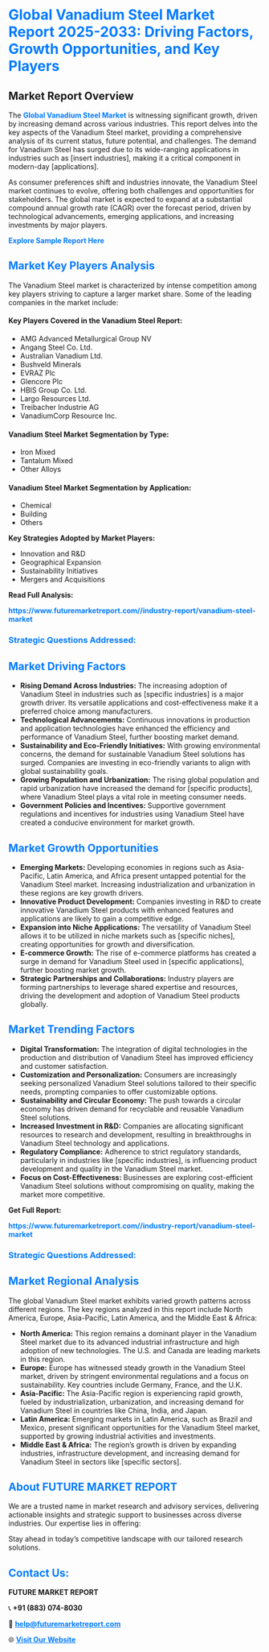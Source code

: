 <h1 style="color: #007BFF;">Global Vanadium Steel Market Report 2025-2033: Driving Factors, Growth Opportunities, and Key Players</h1>

<section id="overview">
<h2>Market Report Overview</h2>
<p>The <a href="https://www.futuremarketreport.com//industry-report/vanadium-steel-market" style="color: #007BFF; text-decoration: none;"><strong>Global Vanadium Steel Market</strong></a> is witnessing significant growth, driven by increasing demand across various industries. This report delves into the key aspects of the Vanadium Steel market, providing a comprehensive analysis of its current status, future potential, and challenges. The demand for Vanadium Steel has surged due to its wide-ranging applications in industries such as [insert industries], making it a critical component in modern-day [applications].</p>
<p>As consumer preferences shift and industries innovate, the Vanadium Steel market continues to evolve, offering both challenges and opportunities for stakeholders. The global market is expected to expand at a substantial compound annual growth rate (CAGR) over the forecast period, driven by technological advancements, emerging applications, and increasing investments by major players.</p>
</section>

<section id="overview">
<p><a href="https://www.futuremarketreport.com//request-sample/reportId=47123" style="color: #007BFF; text-decoration: none;"><strong>Explore Sample Report Here</strong></a></p>
</section>

<section id="key-players">
<h2 style="color: #007BFF;">Market Key Players Analysis</h2>
<p>The Vanadium Steel market is characterized by intense competition among key players striving to capture a larger market share. Some of the leading companies in the market include:</p>
<h4>Key Players Covered in the Vanadium Steel Report:</h4>
<ul><li>AMG Advanced Metallurgical Group NV</li><li>Angang Steel Co. Ltd.</li><li>Australian Vanadium Ltd.</li><li>Bushveld Minerals</li><li>EVRAZ Plc</li><li>Glencore Plc</li><li>HBIS Group Co. Ltd.</li><li>Largo Resources Ltd.</li><li>Treibacher Industrie AG</li><li>VanadiumCorp Resource Inc.</li></ul>
<h4>Vanadium Steel Market Segmentation by Type:</h4>
<ul><li>Iron Mixed</li><li>Tantalum Mixed</li><li>Other Alloys</li></ul>

<h4>Vanadium Steel Market Segmentation by Application:</h4>
<ul><li>Chemical</li><li>Building</li><li>Others</li></ul>
<p><strong>Key Strategies Adopted by Market Players:</strong></p>
<ul>
<li>Innovation and R&D</li>
<li>Geographical Expansion</li>
<li>Sustainability Initiatives</li>
<li>Mergers and Acquisitions</li>
</ul>
</section>

<section>
<p><strong>Read Full Analysis: </strong></p><a href="https://www.futuremarketreport.com//industry-report/vanadium-steel-market" style="color: #007BFF; text-decoration: none;"><strong>https://www.futuremarketreport.com//industry-report/vanadium-steel-market</strong></a>
<h3 style="color: #007BFF;">Strategic Questions Addressed:</h3>
</section>

<section id="driving-factors">
<h2 style="color: #007BFF;">Market Driving Factors</h2>
<ul>
<li><strong>Rising Demand Across Industries:</strong> The increasing adoption of Vanadium Steel in industries such as [specific industries] is a major growth driver. Its versatile applications and cost-effectiveness make it a preferred choice among manufacturers.</li>
<li><strong>Technological Advancements:</strong> Continuous innovations in production and application technologies have enhanced the efficiency and performance of Vanadium Steel, further boosting market demand.</li>
<li><strong>Sustainability and Eco-Friendly Initiatives:</strong> With growing environmental concerns, the demand for sustainable Vanadium Steel solutions has surged. Companies are investing in eco-friendly variants to align with global sustainability goals.</li>
<li><strong>Growing Population and Urbanization:</strong> The rising global population and rapid urbanization have increased the demand for [specific products], where Vanadium Steel plays a vital role in meeting consumer needs.</li>
<li><strong>Government Policies and Incentives:</strong> Supportive government regulations and incentives for industries using Vanadium Steel have created a conducive environment for market growth.</li>
</ul>
</section>

<section id="growth-opportunities">
<h2 style="color: #007BFF;">Market Growth Opportunities</h2>
<ul>
<li><strong>Emerging Markets:</strong> Developing economies in regions such as Asia-Pacific, Latin America, and Africa present untapped potential for the Vanadium Steel market. Increasing industrialization and urbanization in these regions are key growth drivers.</li>
<li><strong>Innovative Product Development:</strong> Companies investing in R&D to create innovative Vanadium Steel products with enhanced features and applications are likely to gain a competitive edge.</li>
<li><strong>Expansion into Niche Applications:</strong> The versatility of Vanadium Steel allows it to be utilized in niche markets such as [specific niches], creating opportunities for growth and diversification.</li>
<li><strong>E-commerce Growth:</strong> The rise of e-commerce platforms has created a surge in demand for Vanadium Steel used in [specific applications], further boosting market growth.</li>
<li><strong>Strategic Partnerships and Collaborations:</strong> Industry players are forming partnerships to leverage shared expertise and resources, driving the development and adoption of Vanadium Steel products globally.</li>
</ul>
</section>

<section id="trending-factors">
<h2 style="color: #007BFF;">Market Trending Factors</h2>
<ul>
<li><strong>Digital Transformation:</strong> The integration of digital technologies in the production and distribution of Vanadium Steel has improved efficiency and customer satisfaction.</li>
<li><strong>Customization and Personalization:</strong> Consumers are increasingly seeking personalized Vanadium Steel solutions tailored to their specific needs, prompting companies to offer customizable options.</li>
<li><strong>Sustainability and Circular Economy:</strong> The push towards a circular economy has driven demand for recyclable and reusable Vanadium Steel solutions.</li>
<li><strong>Increased Investment in R&D:</strong> Companies are allocating significant resources to research and development, resulting in breakthroughs in Vanadium Steel technology and applications.</li>
<li><strong>Regulatory Compliance:</strong> Adherence to strict regulatory standards, particularly in industries like [specific industries], is influencing product development and quality in the Vanadium Steel market.</li>
<li><strong>Focus on Cost-Effectiveness:</strong> Businesses are exploring cost-efficient Vanadium Steel solutions without compromising on quality, making the market more competitive.</li>
</ul>
</section>

<section>
<p><strong>Get Full Report: </strong></p><a href="https://www.futuremarketreport.com//industry-report/vanadium-steel-market" style="color: #007BFF; text-decoration: none;"><strong>https://www.futuremarketreport.com//industry-report/vanadium-steel-market</strong></a>
<h3 style="color: #007BFF;">Strategic Questions Addressed:</h3>
</section>


<section id="regional-analysis">
<h2 style="color: #007BFF;">Market Regional Analysis</h2>
<p>The global Vanadium Steel market exhibits varied growth patterns across different regions. The key regions analyzed in this report include North America, Europe, Asia-Pacific, Latin America, and the Middle East & Africa:</p>
<ul>
<li><strong>North America:</strong> This region remains a dominant player in the Vanadium Steel market due to its advanced industrial infrastructure and high adoption of new technologies. The U.S. and Canada are leading markets in this region.</li>
<li><strong>Europe:</strong> Europe has witnessed steady growth in the Vanadium Steel market, driven by stringent environmental regulations and a focus on sustainability. Key countries include Germany, France, and the U.K.</li>
<li><strong>Asia-Pacific:</strong> The Asia-Pacific region is experiencing rapid growth, fueled by industrialization, urbanization, and increasing demand for Vanadium Steel in countries like China, India, and Japan.</li>
<li><strong>Latin America:</strong> Emerging markets in Latin America, such as Brazil and Mexico, present significant opportunities for the Vanadium Steel market, supported by growing industrial activities and investments.</li>
<li><strong>Middle East & Africa:</strong> The region’s growth is driven by expanding industries, infrastructure development, and increasing demand for Vanadium Steel in sectors like [specific sectors].</li>
</ul>
</section>

<footer>
<h2 style="color: #007BFF;">About FUTURE MARKET REPORT</h2>
<p>We are a trusted name in market research and advisory services, delivering actionable insights and strategic support to businesses across diverse industries. Our expertise lies in offering:</p>

<p>Stay ahead in today’s competitive landscape with our tailored research solutions.</p>

<h2 style="color: #007BFF;">Contact Us:</h2>
<p><strong>FUTURE MARKET REPORT</strong></p>
<p>📞 <strong>+91 (883) 074-8030</strong></p>
<p>📧 <strong><a href="mailto:help@futuremarketreport.com" style="color: #007BFF;">help@futuremarketreport.com</a></strong></p>
<p>🌐 <strong><a href="https://www.futuremarketreport.com/" style="color: #007BFF;">Visit Our Website</a></strong></p>
</footer>
